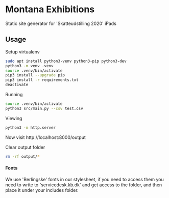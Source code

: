 # Montana Exhibitions

Static site generator for 'Skatteudstilling 2020' iPads

## Usage

Setup virtualenv
```bash
sudo apt install python3-venv python3-pip python3-dev
python3 -m venv .venv
source .venv/bin/activate
pip3 install --upgrade pip
pip3 install -r requirements.txt
deactivate
```

Running
```bash
source .venv/bin/activate
python3 src/main.py --csv test.csv
```

Viewing
```bash
python3 -m http.server
```
Now visit http://localhost:8000/output

Clear output folder
```bash
rm -rf output/*
```

#### Fonts
We use 'Berlingske' fonts in our stylesheet, if you need to access them you need to write to 'servicedesk.kb.dk' and get access to the folder, and then place it under your includes folder.